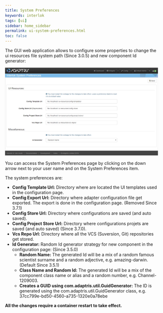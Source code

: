 ```yaml
---
title: System Preferences
keywords: interlok
tags: [ui]
sidebar: home_sidebar
permalink: ui-system-preferences.html
toc: false
---
```


The GUI web application allows to configure some properties to change the ui resources file system path (Since 3.0.5) and new component Id generator:

![System Preferences](./images/ui-user-guide/system-preferences.png)

You can access the System Preferences page by clicking on the down arrow next to your user name and on the System Preferences item.

The system preferences are:

- **Config Template Url:** Directory where are located the UI templates used in the configuration page.
- **Config Export Url:** Directory where adapter configuration file get exported. The export is done in the configuration page. (Removed Since 3.7.1)
- **Config Store Url:** Directory where configurations are saved (and auto saved).
- **Config Project Store Url:** Directory where configurations projets are saved (and auto saved) (Since 3.7.0).
- **Vcs Repo Url:** Directory where all the VCS (Suversion, Git) repositories get stored.
- **Id Generator:** Random Id generator strategy for new component in the configuration page: (Since 3.5.0)
    - **Random Name:** The generated Id will be a mix of a random famous scientist surname and a random adjective, e.g. amazing-darwin. (Default Since 3.5.1)
    - **Class Name and Random Id:** The generated Id will be a mix of the component class name or alias and a random number, e.g. Channel-1209003.
    - **Creates a GUID using com.adaptris.util.GuidGenerator:** The ID is generated using the com.adaptris.util.GuidGenerator class, e.g. 37cc799e-bd50-4560-a735-1320e0a78ebe

**All the changes require a container restart to take effect.**
